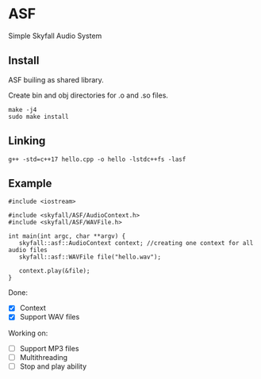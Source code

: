 # ASF
Simple Skyfall Audio System

## Install
ASF builing as shared library.

Create bin and obj directories for .o and .so files.

```
make -j4
sudo make install
```

## Linking
```
g++ -std=c++17 hello.cpp -o hello -lstdc++fs -lasf
```

## Example
 ```
#include <iostream>

#include <skyfall/ASF/AudioContext.h>
#include <skyfall/ASF/WAVFile.h>

int main(int argc, char **argv) {
	skyfall::asf::AudioContext context; //creating one context for all audio files
	skyfall::asf::WAVFile file("hello.wav");

	context.play(&file);
}
```

Done:
- [x] Context
- [x] Support WAV files

Working on:
- [ ] Support MP3 files
- [ ] Multithreading
- [ ] Stop and play ability
